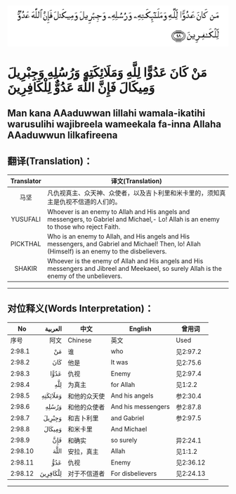 ![002:098](images/002_098.gif)

#   مَنْ كَانَ عَدُوًّا لِلَّهِ وَمَلَائِكَتِهِ وَرُسُلِهِ وَجِبْرِيلَ وَمِيكَالَ فَإِنَّ اللَّهَ عَدُوٌّ لِلْكَافِرِينَ 

## Man kana AAaduwwan lillahi wamala-ikatihi warusulihi wajibreela wameekala fa-inna Allaha AAaduwwun lilkafireena

## 翻译(Translation)：

| Translator | 译文(Translation)                                            |
|:----------:| ------------------------------------------------------------ |
| 马坚       | 凡仇视真主、众天神、众使者，以及吉卜利里和米卡里的，须知真主是仇视不信道的人们的。 |
| YUSUFALI   | Whoever is an enemy to Allah and His angels and messengers, to Gabriel and Michael,- Lo! Allah is an enemy to those who reject Faith. |
| PICKTHAL   | Who is an enemy to Allah, and His angels and His messengers, and Gabriel and Michael! Then, lo! Allah (Himself) is an enemy to the disbelievers. |
| SHAKIR     | Whoever is the enemy of Allah and His angels and His messengers and Jibreel and Meekaeel, so surely Allah is the enemy of the unbelievers. |

---

## 对位释义(Words Interpretation)：

| No      |  العربية | 中文         | English            | 曾用词    |
| ------- | -------: | ------------ | ------------------ | --------- |
| 序号    |     阿文 | Chinese      | 英文               | Used      |
| 2:98.1  |       مَنْ | 谁           | who                | 见2:97.2  |
| 2:98.2  |      كَانَ | 他是         | It was             | 见2:75.6  |
| 2:98.3  |     عَدُوًّا | 仇视         | Enemy              | 见2:97.4  |
| 2:98.4  |      لِلَّهِ | 为真主       | for Allah          | 见1:2.2   |
| 2:98.5  | وَمَلَائِكَتِهِ | 和他的众天使 | And his angels     | 参2:30.4  |
| 2:98.6  |    وَرُسُلِهِ | 和他的众使者 | And his messengers | 参2:87.8  |
| 2:98.7  |   وَجِبْرِيلَ | 和吉卜利里   | and Gabriel        | 参2:97.5  |
| 2:98.8  |   وَمِيكَالَ | 和米卡里     | And Michael        |           |
| 2:98.9  |      فَإِنَّ | 和确实       | so surely          | 异2:24.1  |
| 2:98.10 |     اللَّهَ | 安拉，真主   | Allah              | 见1:1.2   |
| 2:98.11 |      عَدُوٌّ | 仇视         | Enemy              | 见2:36.12 |
| 2:98.12 | لِلْكَافِرِينَ | 对于不信道者 | For disbelievers   | 见2:24.13 |

---
